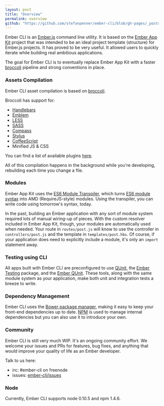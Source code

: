 ```yaml
---
layout: post
title: "Overview"
permalink: overview
github: "https://github.com/stefanpenner/ember-cli/blob/gh-pages/_posts/2014-04-05-overview.md"
---
```


Ember CLI is an [Ember.js](http://emberjs.com) command line utility. It is based on
the [Ember App Kit](https://github.com/stefanpenner/ember-app-kit) project that was
intended to be an ideal project template (structure) for Ember.js projects. It has
proved to be very useful. It allowed users to quickly iterate while building real
ambitious applications.

The goal for Ember CLI is to eventually replace Ember App Kit with a faster [broccoli](https://github.com/joliss/broccoli)
pipeline and strong conventions in place.

### Assets Compilation

Ember CLI asset compilation is based on [broccoli](https://github.com/joliss/broccoli).

Broccoli has support for:

* [Handlebars](handlebarsjs.com)
* [Emblem](http://emblemjs.com)
* [LESS](http://lesscss.org/)
* [SASS](http://sass-lang.com/)
* [Compass](http://compass-style.org/)
* [Stylus](http://learnboost.github.io/stylus/)
* [CoffeeScript](http://coffeescript.org/)
* Minified JS & CSS

You can find a list of available plugins [here](https://github.com/joliss/broccoli#plugins).

All of this compilation happens in the background while you're developing,
rebuilding each time you change a file.

### Modules

Ember App Kit uses the [ES6 Module Transpiler](https://github.com/square/es6-module-transpiler),
which turns [ES6 module syntax](http://wiki.ecmascript.org/doku.php?id=harmony:modules#quick_examples)
into AMD (RequireJS-style) modules. Using the transpiler, you can write code
using tomorrow's syntax, today.

In the past, building an Ember application with any sort of module system
required lots of manual wiring-up of pieces. With the custom resolver included
in Ember App Kit, though, your modules are automatically used when needed. Your
route in `routes/post.js` will know to use the controller in `controllers/post.js`
and the template in `templates/post.hbs`. Of course, if your application does need
to explicitly include a module, it's only an `import` statement away.

### Testing using CLI

All apps built with Ember CLI are preconfigured to use [QUnit](http://qunitjs.com/),
the [Ember Testing](http://emberjs.com/guides/testing/integration/) package, and
the [Ember QUnit](https://github.com/rpflorence/ember-qunit). These tools,
along with the same module system as your application, make both unit and
integration tests a breeze to write.

### Dependency Management

Ember CLI uses the [Bower package manager](http://bower.io/), making it easy
to keep your front-end dependencies up to date. [NPM](http://npmjs.org)
is used to manage internal dependencies but you can also use it to introduce your own.

### Community

Ember CLI is still very much WIP. It's an ongoing community effort. We welcome your
issues and PRs for features, bug fixes, and anything that would improve your quality
of life as an Ember developer.

Talk to us here:

* irc: #ember-cli on freenode
* issues: [ember-cli/issues](https://github.com/stefanpenner/ember-cli/issues)

### Node

Currently, Ember CLI supports node 0.10.5 and npm 1.4.6.
